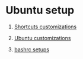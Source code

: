 # Ubuntu setup

1. [Shortcuts customizations](/shorcuts.md)

2. [Ubuntu customizations](/ubuntu_customize.md)

3. [bashrc setups](/bashrc.md)